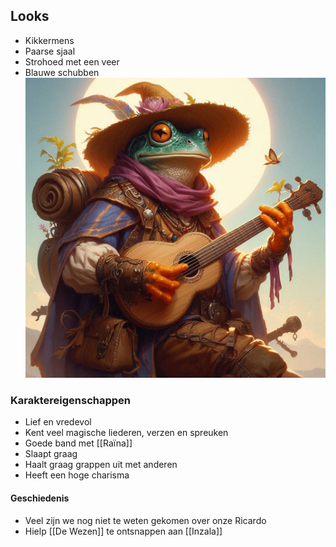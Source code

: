 ## Looks
- Kikkermens
- Paarse sjaal
- Strohoed met een veer
- Blauwe schubben
![](Ricardo1.png)
### Karaktereigenschappen
- Lief en vredevol
- Kent veel magische liederen, verzen en spreuken
- Goede band met [[Raïna]]
- Slaapt graag
- Haalt graag grappen uit met anderen
- Heeft een hoge charisma

#### Geschiedenis
- Veel zijn we nog niet te weten gekomen over onze Ricardo
- Hielp [[De Wezen]] te ontsnappen aan [[Inzala]]